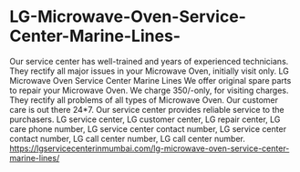 # LG-Microwave-Oven-Service-Center-Marine-Lines-
Our service center has well-trained and years of experienced technicians. They rectify all major issues in your Microwave Oven, initially visit only. LG Microwave Oven Service Center Marine Lines We offer original spare parts to repair your Microwave Oven. We charge 350/-only, for visiting charges. They rectify all problems of all types of Microwave Oven. Our customer care is out there 24*7. Our service center provides reliable service to the purchasers. LG service center, LG customer center, LG repair center, LG care phone number, LG service center contact number, LG service center contact number, LG call center number, LG call center number. https://lgservicecenterinmumbai.com/lg-microwave-oven-service-center-marine-lines/
